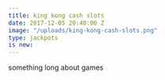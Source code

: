 ```yaml
---
title: king kong cash slots
date: 2017-12-05 20:40:00 Z
image: "/uploads/king-kong-cash-slots.png"
type: jackpots
is new: 
---
```


something long about games